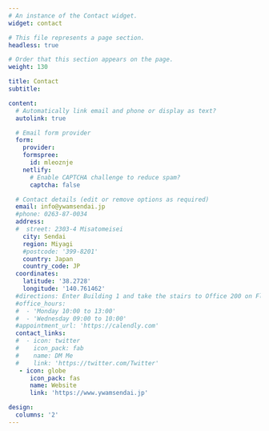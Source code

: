 ```yaml
---
# An instance of the Contact widget.
widget: contact

# This file represents a page section.
headless: true

# Order that this section appears on the page.
weight: 130

title: Contact
subtitle:

content:
  # Automatically link email and phone or display as text?
  autolink: true

  # Email form provider
  form:
    provider:
    formspree:
      id: mleoznje
    netlify:
      # Enable CAPTCHA challenge to reduce spam?
      captcha: false

  # Contact details (edit or remove options as required)
  email: info@ywamsendai.jp
  #phone: 0263-87-0034
  address:
  #  street: 2303-4 Misatomeisei
    city: Sendai
    region: Miyagi
    #postcode: '399-8201'
    country: Japan
    country_code: JP
  coordinates:
    latitude: '38.2728'
    longitude: '140.761462'
  #directions: Enter Building 1 and take the stairs to Office 200 on Floor 2
  #office_hours:
  #  - 'Monday 10:00 to 13:00'
  #  - 'Wednesday 09:00 to 10:00'
  #appointment_url: 'https://calendly.com'
  contact_links:
  #  - icon: twitter
  #    icon_pack: fab
  #    name: DM Me
  #    link: 'https://twitter.com/Twitter'
   - icon: globe
      icon_pack: fas
      name: Website
      link: 'https://www.ywamsendai.jp'

design:
  columns: '2'
---
```

